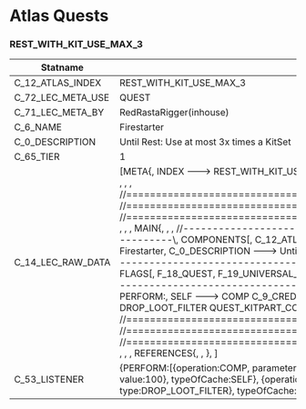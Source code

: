 

# Atlas Quests





### REST_WITH_KIT_USE_MAX_3
| Statname | Value | 
|  --  |  --  | 
| C_12_ATLAS_INDEX | REST_WITH_KIT_USE_MAX_3 | 
| C_72_LEC_META_USE | QUEST | 
| C_71_LEC_META_BY | RedRastaRigger(inhouse) | 
| C_6_NAME | Firestarter | 
| C_0_DESCRIPTION | Until Rest: Use at most 3x times a KitSet | 
| C_65_TIER | 1 | 
| C_14_LEC_RAW_DATA | [META{,   INDEX ---> REST_WITH_KIT_USE_MAX_3,   USE   ---> QUEST,   BY    ---> RedRastaRigger(inhouse), }, , , , //==============================================================================\\, //==============================================================================\\, //==============================================================================\\, , , , MAIN{, , , //------------------------------------------------------------------------------\\,   COMPONENTS[,     C_12_ATLAS_INDEX ---> REST_WITH_KIT_USE_MAX_3,     C_6_NAME ---> Firestarter,     C_0_DESCRIPTION ---> Until Rest: Use at most 3x times a KitSet,     C_65_TIER ---> 1, ,   ], , , //------------------------------------------------------------------------------\\,   FLAGS[,     F_18_QUEST,     F_19_UNIVERSAL_QUEST,   ], , , //------------------------------------------------------------------------------\\,   LISTENER[,     REST_WITH:,       MAX 3 ---> KIT_USE,     PERFORM:,       SELF ---> COMP C_9_CREDITS_ACCOUNT INCREMENT 100,       SELF ---> UNIQ DROP_LOOT_FILTER QUEST_KITPART_CORE,   ], }, , , , //==============================================================================\\, //==============================================================================\\, //==============================================================================\\, , , , REFERENCES{, , }, ] | 
| C_53_LISTENER | {PERFORM:[{operation:COMP, parameter:{compName:C_9_CREDITS_ACCOUNT, operand:INCREMENT, value:100}, typeOfCache:SELF}, {operation:UNIQ, parameter:{parameter:[QUEST_KITPART_CORE], type:DROP_LOOT_FILTER}, typeOfCache:SELF}], REST_WITH:[{comparator:3, flag:KIT_USE, operator:MAX}]} | 


